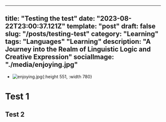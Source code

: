  ---
title: "Testing the test"
date: "2023-08-22T23:00:37.121Z"
template: "post"
draft: false
slug: "/posts/testing-test"
category: "Learning"
tags:
 "Languages"
 "Learning"
description: "A Journey into the Realm of Linguistic Logic and Creative Expression"
socialImage: "./media/enjoying.jpg"
--
- ![enjoying.jpg](../assets/enjoying_1706740722713_0.jpg){:height 551, :width 780}

 # Test 1
 ## Test 2